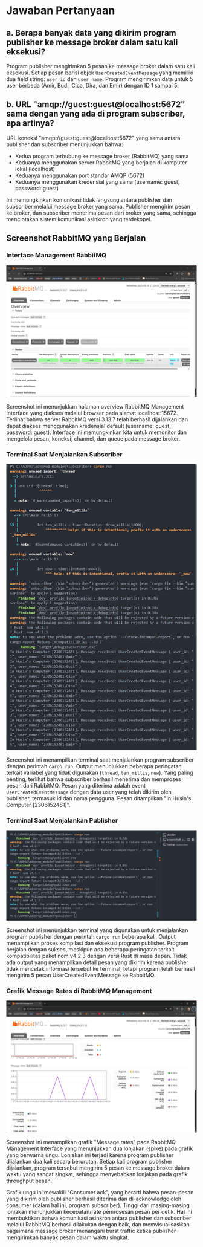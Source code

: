 # Jawaban Pertanyaan

## a. Berapa banyak data yang dikirim program publisher ke message broker dalam satu kali eksekusi?

Program publisher mengirimkan 5 pesan ke message broker dalam satu kali eksekusi. Setiap pesan berisi objek `UserCreatedEventMessage` yang memiliki dua field string: `user_id` dan `user_name`. Program mengirimkan data untuk 5 user berbeda (Amir, Budi, Cica, Dira, dan Emir) dengan ID 1 sampai 5.

## b. URL "amqp://guest:guest@localhost:5672" sama dengan yang ada di program subscriber, apa artinya?

URL koneksi "amqp://guest:guest@localhost:5672" yang sama antara publisher dan subscriber menunjukkan bahwa:

- Kedua program terhubung ke message broker (RabbitMQ) yang sama
- Keduanya menggunakan server RabbitMQ yang berjalan di komputer lokal (localhost)
- Keduanya menggunakan port standar AMQP (5672)
- Keduanya menggunakan kredensial yang sama (username: guest, password: guest)

Ini memungkinkan komunikasi tidak langsung antara publisher dan subscriber melalui message broker yang sama. Publisher mengirim pesan ke broker, dan subscriber menerima pesan dari broker yang sama, sehingga menciptakan sistem komunikasi asinkron yang terdekopel.

## Screenshot RabbitMQ yang Berjalan

### Interface Management RabbitMQ
![RabbitMQ Management Interface](images/chrome_Fst0z3jVGw.png)

Screenshot ini menunjukkan halaman overview RabbitMQ Management Interface yang diakses melalui browser pada alamat localhost:15672. Terlihat bahwa server RabbitMQ versi 3.13.7 telah berhasil dijalankan dan dapat diakses menggunakan kredensial default (username: guest, password: guest). Interface ini memungkinkan kita untuk memonitor dan mengelola pesan, koneksi, channel, dan queue pada message broker.

### Terminal Saat Menjalankan Subscriber
![Subscriber Terminal](images/Cursor_2K9WOIHBhs.png)

Screenshot ini menampilkan terminal saat menjalankan program subscriber dengan perintah `cargo run`. Output menunjukkan beberapa peringatan terkait variabel yang tidak digunakan (`thread`, `ten_millis`, `now`). Yang paling penting, terlihat bahwa subscriber berhasil menerima dan memproses pesan dari RabbitMQ. Pesan yang diterima adalah event `UserCreatedEventMessage` dengan data user yang telah dikirim oleh publisher, termasuk id dan nama pengguna. Pesan ditampilkan "In Husin's Computer [2306152481]".

### Terminal Saat Menjalankan Publisher
![Publisher Terminal](images/Cursor_hf8ubWAXVO.png)

Screenshot ini menunjukkan terminal yang digunakan untuk menjalankan program publisher dengan perintah `cargo run` beberapa kali. Output menampilkan proses kompilasi dan eksekusi program publisher. Program berjalan dengan sukses, meskipun ada beberapa peringatan terkait kompatibilitas paket nom v4.2.3 dengan versi Rust di masa depan. Tidak ada output yang menampilkan detail pesan yang dikirim karena publisher tidak mencetak informasi tersebut ke terminal, tetapi program telah berhasil mengirim 5 pesan UserCreatedEventMessage ke RabbitMQ.

### Grafik Message Rates di RabbitMQ Management
![Message Rates Chart](images/chrome_fGZ8M5lGnG.png)

Screenshot ini menampilkan grafik "Message rates" pada RabbitMQ Management Interface yang menunjukkan dua lonjakan (spike) pada grafik yang berwarna ungu. Lonjakan ini terjadi karena program publisher dijalankan dua kali secara berurutan. Setiap kali program publisher dijalankan, program tersebut mengirim 5 pesan ke message broker dalam waktu yang sangat singkat, sehingga menyebabkan lonjakan pada grafik throughput pesan.

Grafik ungu ini mewakili "Consumer ack", yang berarti bahwa pesan-pesan yang dikirim oleh publisher berhasil diterima dan di-acknowledge oleh consumer (dalam hal ini, program subscriber). Tinggi dari masing-masing lonjakan menunjukkan kecepatan/rate pemrosesan pesan per detik. Hal ini membuktikan bahwa komunikasi asinkron antara publisher dan subscriber melalui RabbitMQ berhasil dilakukan dengan baik, dan memvisualisasikan bagaimana message broker menangani burst traffic ketika publisher mengirimkan banyak pesan dalam waktu singkat. 